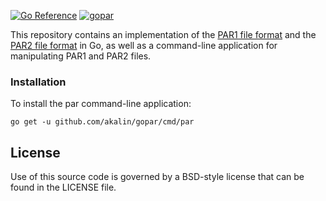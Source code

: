 [![Go Reference](https://pkg.go.dev/badge/github.com/akalin/gopar.svg)](https://pkg.go.dev/github.com/akalin/gopar)
[![gopar](https://github.com/akalin/gopar/workflows/Test/badge.svg)](https://github.com/akalin/gopar/actions)

This repository contains an implementation of the [PAR1 file
format](http://parchive.sourceforge.net/docs/specifications/parity-volume-spec-1.0/article-spec.html)
and the [PAR2 file
format](http://parchive.sourceforge.net/docs/specifications/parity-volume-spec/article-spec.html)
in Go, as well as a command-line application for manipulating PAR1 and
PAR2 files.

### Installation

To install the par command-line application:

```
go get -u github.com/akalin/gopar/cmd/par
```

## License

Use of this source code is governed by a BSD-style license that can be
found in the LICENSE file.
